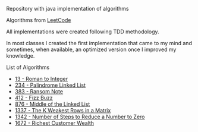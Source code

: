 Repository with java implementation of algorithms

Algorithms from [LeetCode](https://leetcode.com)

All implementations were created following TDD methodology. 

In most classes I created the first implementation that came to my mind and sometimes, when available, an optimized version once I improved my knowledge.

List of Algorithms

- [13 - Roman to Integer](src/main/java/org/pacotorrado/algorithms/RomanToInteger.java) 
- [234 - Palindrome Linked List](src/main/java/org/pacotorrado/algorithms/PalindromeLinkedList.java) 
- [383 - Ransom Note](src/main/java/org/pacotorrado/algorithms/RansomNoteChecker.java) 
- [412 - Fizz Buzz](src/main/java/org/pacotorrado/algorithms/FizzBuzz.java) 
- [876 - Middle of the Linked List](src/main/java/org/pacotorrado/algorithms/MiddleOfTheLinkedList.java) 
- [1337 - The K Weakest Rows in a Matrix](src/main/java/org/pacotorrado/algorithms/TheKWeakestRowsInAMatrix.java) 
- [1342 - Number of Steps to Reduce a Number to Zero](src/main/java/org/pacotorrado/algorithms/NumberOfStepsToReduceANumberToZero.java) 
- [1672 - Richest Customer Wealth](src/main/java/org/pacotorrado/algorithms/RichestCustomerWealth.java) 
